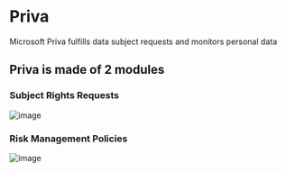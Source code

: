 # Priva

Microsoft Priva fulfills data subject requests and monitors personal data 

## Priva is made of 2 modules
### Subject Rights Requests 
![image](https://user-images.githubusercontent.com/104838111/171040182-38235ff8-f460-4dfa-980a-6be017348adc.png)

### Risk Management Policies
![image](https://user-images.githubusercontent.com/104838111/171040273-698e0a03-befa-442d-83d8-917111cb896f.png)
